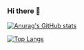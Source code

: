 ### Hi there 👋

<!--
**jcontrerasroberto/jcontrerasroberto** is a ✨ _special_ ✨ repository because its `README.md` (this file) appears on your GitHub profile.

Here are some ideas to get you started:

- 🔭 I’m currently working on ...
- 🌱 I’m currently learning ...
- 👯 I’m looking to collaborate on ...
- 🤔 I’m looking for help with ...
- 💬 Ask me about ...
- 📫 How to reach me: ...
- 😄 Pronouns: ...
- ⚡ Fun fact: ...
-->

[![Anurag's GitHub stats](https://github-readme-stats.vercel.app/api?username=jcontrerasroberto&show_icons=true&theme=radical&include_all_commits=true)](https://robertocontreras-portfolio.vercel.app/)

[![Top Langs](https://github-readme-stats.vercel.app/api/top-langs/?username=jcontrerasroberto&layout=compact&show_icons=true&theme=radical&langs_count=10)](https://robertocontreras-portfolio.vercel.app/)
